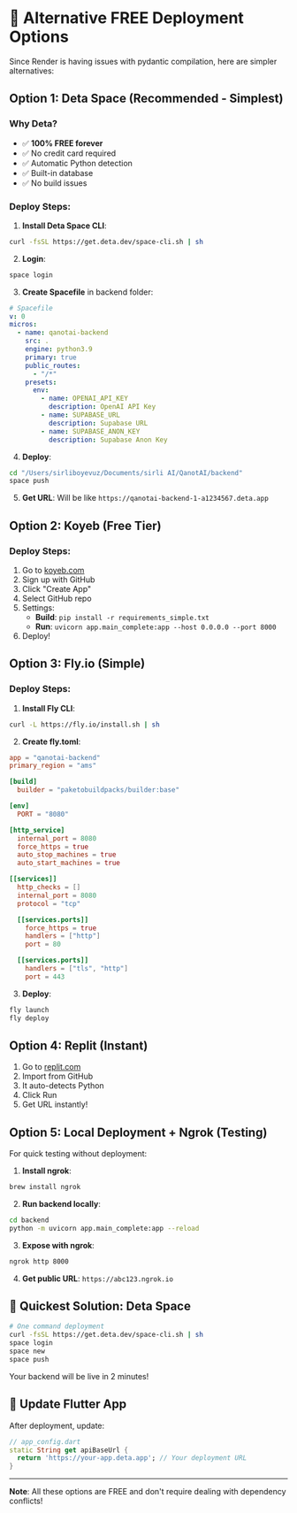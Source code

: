 # 🚀 Alternative FREE Deployment Options

Since Render is having issues with pydantic compilation, here are simpler alternatives:

## Option 1: Deta Space (Recommended - Simplest)

### Why Deta?
- ✅ **100% FREE forever**
- ✅ No credit card required
- ✅ Automatic Python detection
- ✅ Built-in database
- ✅ No build issues

### Deploy Steps:

1. **Install Deta Space CLI**:
```bash
curl -fsSL https://get.deta.dev/space-cli.sh | sh
```

2. **Login**:
```bash
space login
```

3. **Create Spacefile** in backend folder:
```yaml
# Spacefile
v: 0
micros:
  - name: qanotai-backend
    src: .
    engine: python3.9
    primary: true
    public_routes:
      - "/*"
    presets:
      env:
        - name: OPENAI_API_KEY
          description: OpenAI API Key
        - name: SUPABASE_URL
          description: Supabase URL
        - name: SUPABASE_ANON_KEY
          description: Supabase Anon Key
```

4. **Deploy**:
```bash
cd "/Users/sirliboyevuz/Documents/sirli AI/QanotAI/backend"
space push
```

5. **Get URL**: Will be like `https://qanotai-backend-1-a1234567.deta.app`

## Option 2: Koyeb (Free Tier)

### Deploy Steps:

1. Go to [koyeb.com](https://app.koyeb.com)
2. Sign up with GitHub
3. Click "Create App"
4. Select GitHub repo
5. Settings:
   - **Build**: `pip install -r requirements_simple.txt`
   - **Run**: `uvicorn app.main_complete:app --host 0.0.0.0 --port 8000`
6. Deploy!

## Option 3: Fly.io (Simple)

### Deploy Steps:

1. **Install Fly CLI**:
```bash
curl -L https://fly.io/install.sh | sh
```

2. **Create fly.toml**:
```toml
app = "qanotai-backend"
primary_region = "ams"

[build]
  builder = "paketobuildpacks/builder:base"

[env]
  PORT = "8080"

[http_service]
  internal_port = 8080
  force_https = true
  auto_stop_machines = true
  auto_start_machines = true

[[services]]
  http_checks = []
  internal_port = 8080
  protocol = "tcp"

  [[services.ports]]
    force_https = true
    handlers = ["http"]
    port = 80

  [[services.ports]]
    handlers = ["tls", "http"]
    port = 443
```

3. **Deploy**:
```bash
fly launch
fly deploy
```

## Option 4: Replit (Instant)

1. Go to [replit.com](https://replit.com)
2. Import from GitHub
3. It auto-detects Python
4. Click Run
5. Get URL instantly!

## Option 5: Local Deployment + Ngrok (Testing)

For quick testing without deployment:

1. **Install ngrok**:
```bash
brew install ngrok
```

2. **Run backend locally**:
```bash
cd backend
python -m uvicorn app.main_complete:app --reload
```

3. **Expose with ngrok**:
```bash
ngrok http 8000
```

4. **Get public URL**: `https://abc123.ngrok.io`

## 🎯 Quickest Solution: Deta Space

```bash
# One command deployment
curl -fsSL https://get.deta.dev/space-cli.sh | sh
space login
space new
space push
```

Your backend will be live in 2 minutes!

## 📱 Update Flutter App

After deployment, update:
```dart
// app_config.dart
static String get apiBaseUrl {
  return 'https://your-app.deta.app'; // Your deployment URL
}
```

---

**Note**: All these options are FREE and don't require dealing with dependency conflicts!